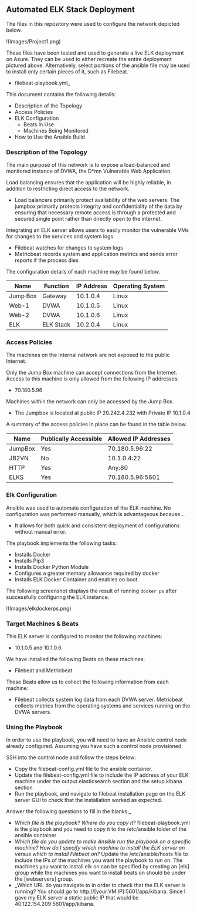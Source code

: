 ## Automated ELK Stack Deployment

The files in this repository were used to configure the network depicted below.

!(Images/Project1.png)

These files have been tested and used to generate a live ELK deployment on Azure. They can be used to either recreate the entire deployment pictured above. Alternatively, select portions of the ansible file may be used to install only certain pieces of it, such as Filebeat.

  - filebeat-playbook.yml_

This document contains the following details:
- Description of the Topology
- Access Policies
- ELK Configuration
  - Beats in Use
  - Machines Being Monitored
- How to Use the Ansible Build


### Description of the Topology

The main purpose of this network is to expose a load-balanced and monitored instance of DVWA, the D*mn Vulnerable Web Application.

Load balancing ensures that the application will be highly reliable, in addition to restricting direct access to the network.
- Load balancers primarily protect availability of the web servers. The jumpbox primarily protects integrity and confidentiality   of the data by ensuring that necessary remote access is through a protected and secured single point rather than directly open   to the internet.

Integrating an ELK server allows users to easily monitor the vulnerable VMs for changes to the services and system logs.
- Filebeat watches for changes to system logs
- Metricbeat records system and application metrics and sends error reports if the process dies

The configuration details of each machine may be found below.

| Name     | Function | IP Address | Operating System |
|----------|----------|------------|------------------|
| Jump Box | Gateway  | 10.1.0.4   | Linux            |
| Web-1    | DVWA     | 10.1.0.5   | Linux            |
| Web-2    | DVWA     | 10.1.0.6   | Linux            |
| ELK      | ELK Stack| 10.2.0.4   | Linux            |

### Access Policies

The machines on the internal network are not exposed to the public Internet. 

Only the Jump Box machine can accept connections from the Internet. Access to this machine is only allowed from the following IP addresses:
- 70.180.5.96

Machines within the network can only be accessed by the Jump Box.
- The Jumpbox is located at public IP 20.242.4.232 with Private IP 10.1.0.4

A summary of the access policies in place can be found in the table below.

| Name    | Publically Accessible | Allowed IP Addresses |
|---------|-----------------------|----------------------|
| JumpBox | Yes                   | 70.180.5.96:22       |
| JB2VN   | No                    | 10.1.0.4:22          |
| HTTP    | Yes                   | Any:80               |
| ELKS    | Yes                   | 70.180.5.96:5601     |

### Elk Configuration

Ansible was used to automate configuration of the ELK machine. No configuration was performed manually, which is advantageous because...
- It allows for both quick and consistent deployment of configurations without manual error.

The playbook implements the following tasks:
- Installs Docker
- Installs Pip3
- Installs Docker Python Module
- Configures a greater memory allowance required by docker
- Installs ELK Docker Container and enables on boot

The following screenshot displays the result of running `docker ps` after successfully configuring the ELK instance.

!(Images/elkdockerps.png)

### Target Machines & Beats
This ELK server is configured to monitor the following machines:
- 10.1.0.5 and 10.1.0.6

We have installed the following Beats on these machines:
- Filebeat and Metricbeat

These Beats allow us to collect the following information from each machine:
- Filebeat collects system log data from each DVWA server. Metricbeat collects metrics from the operating systems and services running on the DVWA servers.

### Using the Playbook
In order to use the playbook, you will need to have an Ansible control node already configured. Assuming you have such a control node provisioned: 

SSH into the control node and follow the steps below:
- Copy the filebeat-config.yml file to the ansible container.
- Update the filebeat-config.yml file to include the IP address of your ELK machine under the output.elasticsearch section and the setup.kibana section
- Run the playbook, and navigate to filebeat installation page on the ELK server GUI to check that the installation worked as expected.

Answer the following questions to fill in the blanks:_
- _Which file is the playbook? Where do you copy it?_ filebeat-playbook.yml is the playbook and you need to copy it to the /etc/ansible folder of the ansible container
- _Which file do you update to make Ansible run the playbook on a specific machine? How do I specify which machine to install the ELK server on versus which to install Filebeat on?_ Update the /etc/ansible/hosts file to include the IPs of the machines you want the playbook to run on. The machines you want to install elk on can be specified by creating an [elk] group while the machines you want to install beats on should be under the [webservers] group.
- _Which URL do you navigate to in order to check that the ELK server is running? You should go to http://[your.VM.IP]:5601/app/kibana. Since I gave my ELK server a static public IP that would be 
40.122.154.209:5601/app/kibana.

